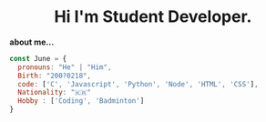 <h1 align="center">Hi I'm Student Developer.</h1>

**about me...**
```js
const June = {
  pronouns: "He" | "Him",
  Birth: "200?0218",
  code: ['C', 'Javascript', 'Python', 'Node', 'HTML', 'CSS'],
  Nationality: "🇰🇷"
  Hobby : ['Coding', 'Badminton']
}

```
